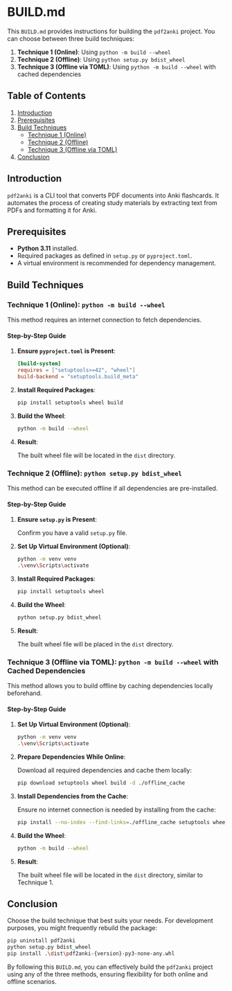 # BUILD.md

This `BUILD.md` provides instructions for building the `pdf2anki` project. You can choose between three build techniques:

1. **Technique 1 (Online)**: Using `python -m build --wheel`
2. **Technique 2 (Offline)**: Using `python setup.py bdist_wheel`
3. **Technique 3 (Offline via TOML)**: Using `python -m build --wheel` with cached dependencies

## Table of Contents

1. [Introduction](#introduction)
2. [Prerequisites](#prerequisites)
3. [Build Techniques](#build-techniques)
   - [Technique 1 (Online)](#technique-1-online-python--m-build---wheel)
   - [Technique 2 (Offline)](#technique-2-offline-python-setup.py-bdist_wheel)
   - [Technique 3 (Offline via TOML)](#technique-3-offline-via-toml-python--m-build---wheel-with-cached-dependencies)
4. [Conclusion](#conclusion)

## Introduction

`pdf2anki` is a CLI tool that converts PDF documents into Anki flashcards. It automates the process of creating study materials by extracting text from PDFs and formatting it for Anki.

## Prerequisites

- **Python 3.11** installed.
- Required packages as defined in `setup.py` or `pyproject.toml`.
- A virtual environment is recommended for dependency management.

## Build Techniques

### Technique 1 (Online): `python -m build --wheel`

This method requires an internet connection to fetch dependencies.

#### Step-by-Step Guide

1. **Ensure `pyproject.toml` is Present**:

   ```toml
   [build-system]
   requires = ["setuptools>=42", "wheel"]
   build-backend = "setuptools.build_meta"
   ```

2. **Install Required Packages**:

   ```sh
   pip install setuptools wheel build
   ```

3. **Build the Wheel**:

   ```sh
   python -m build --wheel
   ```

4. **Result**:

   The built wheel file will be located in the `dist` directory.

### Technique 2 (Offline): `python setup.py bdist_wheel`

This method can be executed offline if all dependencies are pre-installed.

#### Step-by-Step Guide

1. **Ensure `setup.py` is Present**:

   Confirm you have a valid `setup.py` file.

2. **Set Up Virtual Environment (Optional)**:

   ```sh
   python -m venv venv
   .\venv\Scripts\activate
   ```

3. **Install Required Packages**:

   ```sh
   pip install setuptools wheel
   ```

4. **Build the Wheel**:

   ```sh
   python setup.py bdist_wheel
   ```

5. **Result**:

   The built wheel file will be placed in the `dist` directory.

### Technique 3 (Offline via TOML): `python -m build --wheel` with Cached Dependencies

This method allows you to build offline by caching dependencies locally beforehand.

#### Step-by-Step Guide

1. **Set Up Virtual Environment (Optional)**:

   ```sh
   python -m venv venv
   .\venv\Scripts\activate
   ```

2. **Prepare Dependencies While Online**:

   Download all required dependencies and cache them locally:

   ```sh
   pip download setuptools wheel build -d ./offline_cache
   ```


3. **Install Dependencies from the Cache**:

   Ensure no internet connection is needed by installing from the cache:

   ```sh
   pip install --no-index --find-links=./offline_cache setuptools wheel build
   ```

4. **Build the Wheel**:

   ```sh
   python -m build --wheel
   ```

5. **Result**:

   The built wheel file will be located in the `dist` directory, similar to Technique 1.

## Conclusion

Choose the build technique that best suits your needs. For development purposes, you might frequently rebuild the package:

```sh
pip uninstall pdf2anki
python setup.py bdist_wheel
pip install .\dist\pdf2anki-{version}-py3-none-any.whl
```

By following this `BUILD.md`, you can effectively build the `pdf2anki` project using any of the three methods, ensuring flexibility for both online and offline scenarios.

